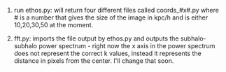 1. run ethos.py: will return four different files called coords_#x#.py where # is a number that gives the size of the image in kpc/h and is either 10,20,30,50 at the moment.

2. fft.py: imports the file output by ethos.py and outputs the subhalo-subhalo power spectrum - right now the x axis in the power spectrum does not represent the correct k values, instead it represents the distance in pixels from the center. I'll change that soon. 
